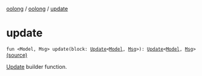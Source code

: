 [oolong](../index.md) / [oolong](index.md) / [update](./update.md)

# update

`fun <Model, Msg> update(block: `[`Update`](-update.md)`<`[`Model`](update.md#Model)`, `[`Msg`](update.md#Msg)`>): `[`Update`](-update.md)`<`[`Model`](update.md#Model)`, `[`Msg`](update.md#Msg)`>` [(source)](https://github.com/oolong-kt/oolong/tree/master/oolong/src/commonMain/kotlin/oolong/types.kt#L68)

[Update](-update.md) builder function.

